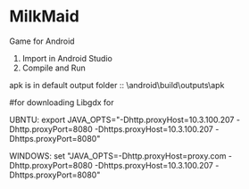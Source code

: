 # MilkMaid
Game for Android

1. Import in Android Studio 
2. Compile and Run

apk is in default output folder :: \android\build\outputs\apk

#for downloading Libgdx for 

UBNTU: export JAVA_OPTS="-Dhttp.proxyHost=10.3.100.207 -Dhttp.proxyPort=8080 -Dhttps.proxyHost=10.3.100.207 -Dhttps.proxyPort=8080"

WINDOWS: set "JAVA_OPTS=-Dhttp.proxyHost=proxy.com -Dhttp.proxyPort=8080 -Dhttps.proxyHost=10.3.100.207 -Dhttps.proxyPort=8080"
